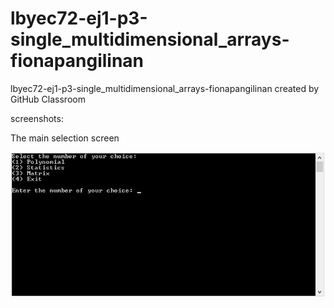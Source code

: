 # lbyec72-ej1-p3-single_multidimensional_arrays-fionapangilinan
lbyec72-ej1-p3-single_multidimensional_arrays-fionapangilinan created by GitHub Classroom

screenshots:

The main selection screen

![](31.jpg)
